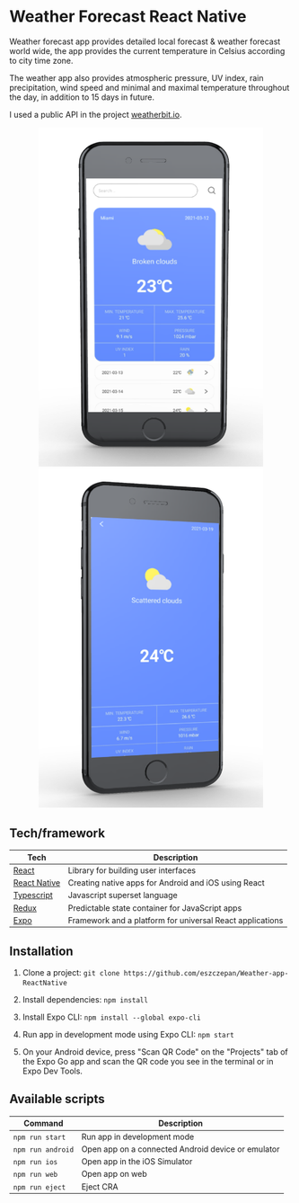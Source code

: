 # Weather Forecast React Native

Weather forecast app provides detailed local forecast & weather forecast world wide, the app provides the current temperature in Celsius according to city time zone.

The weather app also provides atmospheric pressure, UV index, rain precipitation, wind speed and minimal and maximal temperature throughout the day, in addition to 15 days in future.

I used a public API in the project [weatherbit.io](https://www.weatherbit.io/).

<p float="left" align="center">
  <img src="./assets/weather-mockup1.png" width="400" alt="Contacts-screenshot">
    <img src="./assets/weather-mockup2.png"  width="400" alt="Contacts-screenshot">
</p>

## Tech/framework

| Tech                                          | Description                                               |
| --------------------------------------------- | --------------------------------------------------------- |
| [React](https://reactjs.org/)                 | Library for building user interfaces                      |
| [React Native](https://reactnative.dev/)      | Creating native apps for Android and iOS using React      |
| [Typescript](https://www.typescriptlang.org/) | Javascript superset language                              |
| [Redux](https://redux.js.org/)                | Predictable state container for JavaScript apps           |
| [Expo](https://docs.expo.io/)                 | Framework and a platform for universal React applications |

## Installation

1. Clone a project: `git clone https://github.com/eszczepan/Weather-app-ReactNative`

2. Install dependencies: `npm install`

3. Install Expo CLI: `npm install --global expo-cli`

4. Run app in development mode using Expo CLI: `npm start`

5. On your Android device, press "Scan QR Code" on the "Projects" tab of the Expo Go app and scan the QR code you see in the terminal or in Expo Dev Tools.

## Available scripts

| Command           | Description                                        |
| ----------------- | -------------------------------------------------- |
| `npm run start`   | Run app in development mode                        |
| `npm run android` | Open app on a connected Android device or emulator |
| `npm run ios`     | Open app in the iOS Simulator                      |
| `npm run web`     | Open app on web                                    |
| `npm run eject`   | Eject CRA                                          |
